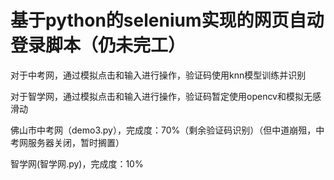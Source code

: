 # 基于python的selenium实现的网页自动登录脚本（仍未完工）

对于中考网，通过模拟点击和输入进行操作，验证码使用knn模型训练并识别

对于智学网，通过模拟点击和输入进行操作，验证码暂定使用opencv和模拟无感滑动

佛山市中考网（demo3.py），完成度：70%（剩余验证码识别）（但中道崩殂，中考网服务器关闭，暂时搁置）

智学网(智学网.py)，完成度：10%

